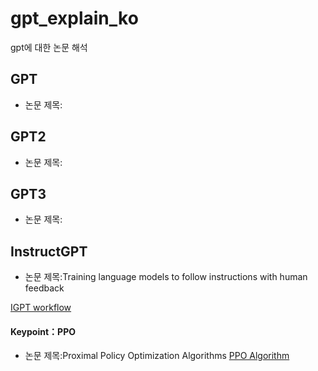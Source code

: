# gpt_explain_ko
gpt에 대한 논문 해석 

## GPT
- 논문 제목:

## GPT2
- 논문 제목:


## GPT3
- 논문 제목:

## InstructGPT
- 논문 제목:Training language models to follow instructions with human feedback

[IGPT workflow](https://github.com/zhanglina94/gpt_explain_ko/blob/main/img/igpt.png)

#### Keypoint：PPO

-  논문 제목:Proximal Policy Optimization Algorithms
[PPO Algorithm](https://github.com/zhanglina94/gpt_explain_ko/blob/main/img/ppo.png)


